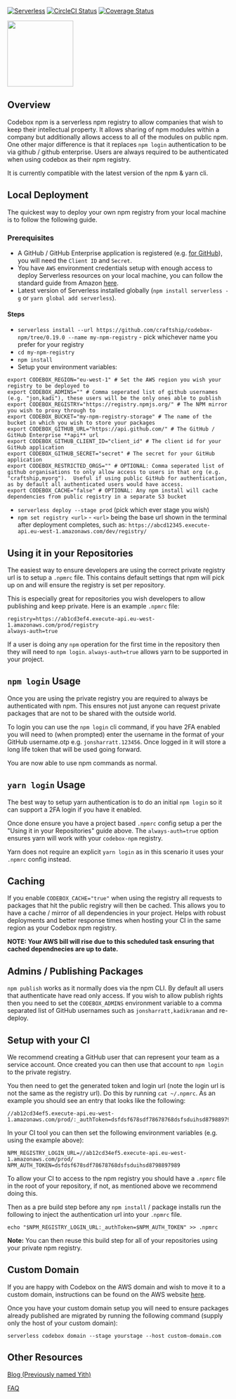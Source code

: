 [![Serverless](http://public.serverless.com/badges/v3.svg)](http://www.serverless.com)
[![CircleCI Status](https://circleci.com/gh/craftship/codebox-npm.svg?style=shield)](https://circleci.com/gh/craftship/codebox-npm)
[![Coverage Status](https://coveralls.io/repos/github/craftship/codebox-npm/badge.svg?branch=master&cb=1)](https://coveralls.io/github/craftship/codebox-npm?branch=master)

<img src="https://s3-eu-west-1.amazonaws.com/learn.craftship.io/codebox_logo.png" height="150"/>

## Overview
Codebox npm is a serverless npm registry to allow companies that wish to keep their intellectual property. It allows sharing of npm modules within a company but additionally allows access to all of the modules on public npm. One other major difference is that it replaces `npm login` authentication to be via github / github enterprise.  Users are always required to be authenticated when using codebox as their npm registry.

It is currently compatible with the latest version of the npm & yarn cli.

## Local Deployment

The quickest way to deploy your own npm registry from your local machine is to follow the following guide.

### Prerequisites
* A GitHub / GitHub Enterprise application is registered (e.g. [for GitHub](https://github.com/settings/developers)), you will need the `Client ID` and `Secret`.
* You have `AWS` environment credentials setup with enough access to deploy Serverless resources on your local machine, you can follow the standard guide from Amazon [here](http://docs.aws.amazon.com/sdk-for-java/v1/developer-guide/setup-credentials.html).
* Latest version of Serverless installed globally (`npm install serverless -g` or `yarn global add serverless`).

#### Steps
* `serverless install --url https://github.com/craftship/codebox-npm/tree/0.19.0 --name my-npm-registry` - pick whichever name you prefer for your registry
* `cd my-npm-registry`
* `npm install`
* Setup your environment variables:
```
export CODEBOX_REGION="eu-west-1" # Set the AWS region you wish your registry to be deployed to
export CODEBOX_ADMINS="" # Comma seperated list of github usernames (e.g. "jon,kadi"), these users will be the only ones able to publish
export CODEBOX_REGISTRY="https://registry.npmjs.org/" # The NPM mirror you wish to proxy through to
export CODEBOX_BUCKET="my-npm-registry-storage" # The name of the bucket in which you wish to store your packages
export CODEBOX_GITHUB_URL="https://api.github.com/" # The GitHub / GitHub Enterprise **api** url
export CODEBOX_GITHUB_CLIENT_ID="client_id" # The client id for your GitHub application
export CODEBOX_GITHUB_SECRET="secret" # The secret for your GitHub application
export CODEBOX_RESTRICTED_ORGS="" # OPTIONAL: Comma seperated list of github organisations to only allow access to users in that org (e.g. "craftship,myorg").  Useful if using public GitHub for authentication, as by default all authenticated users would have access.
export CODEBOX_CACHE="false" # OPTIONAL: Any npm install will cache dependencies from public registry in a separate S3 bucket
```
* `serverless deploy --stage prod` (pick which ever stage you wish)
* `npm set registry <url>` - `<url>` being the base url shown in the terminal after deployment completes, such as:
`https://abcd12345.execute-api.eu-west-1.amazonaws.com/dev/registry/`

## Using it in your Repositories
The easiest way to ensure developers are using the correct private registry url is to setup a `.npmrc` file.  This contains default settings that npm will pick up on and will ensure the registry is set per repository.

This is especially great for repositories you wish developers to allow publishing and keep private.  Here is an example `.npmrc` file:


```
registry=https://ab1cd3ef4.execute-api.eu-west-1.amazonaws.com/prod/registry
always-auth=true
```

If a user is doing any `npm` operation for the first time in the repository then they will need to `npm login`.  `always-auth=true` allows yarn to be supported in your project.

## `npm login` Usage
Once you are using the private registry you are required to always be authenticated with npm. This ensures not just anyone can request private packages that are not to be shared with the outside world.

To login you can use the `npm login` cli command, if you have 2FA enabled you will need to (when prompted) enter the username in the format of your GitHub username.otp e.g. `jonsharratt.123456`. Once logged in it will store a long life token that will be used going forward.

You are now able to use npm commands as normal.

## `yarn login` Usage
The best way to setup yarn authentication is to do an initial `npm login` so it can support a 2FA login if you have it enabled.

Once done ensure you have a project based `.npmrc` config setup a per the "Using it in your Repositories" guide above.  The `always-auth=true` option ensures yarn will work with your `codebox-npm` registry.

Yarn does not require an explicit `yarn login` as in this scenario it uses your `.npmrc` config instead.

## Caching
If you enable `CODEBOX_CACHE="true"` when using the registry all requests to packages that hit the public registry will then be cached.  This allows you to have a cache / mirror of all dependencies in your project.  Helps with robust deployments and better response times when hosting your CI in the same region as your Codebox npm registry.

**NOTE: Your AWS bill will rise due to this scheduled task ensuring that cached dependnecies are up to date.**

## Admins / Publishing Packages
`npm publish` works as it normally does via the npm CLI.  By default all users that authenticate have read only access.  If you wish to allow publish rights then you need to set the `CODEBOX_ADMINS` environment variable to a comma separated list of GitHub usernames such as `jonsharratt,kadikraman` and re-deploy.

## Setup with your CI
We recommend creating a GitHub user that can represent your team as a service account.  Once created you can then use that account to `npm login` to the private registry.

You then need to get the generated token and login url (note the login url is not the same as the registry url).  Do this by running `cat ~/.npmrc`.  As an example you should see an entry that looks like the following:

```
//ab12cd34ef5.execute-api.eu-west-1.amazonaws.com/prod/:_authToken=dsfdsf678sdf78678768dsfsduihsd8798897989
```

In your CI tool you can then set the following environment variables (e.g. using the example above):
```
NPM_REGISTRY_LOGIN_URL=//ab12cd34ef5.execute-api.eu-west-1.amazonaws.com/prod/
NPM_AUTH_TOKEN=dsfdsf678sdf78678768dsfsduihsd8798897989
```

To allow your CI to access to the npm registry you should have a `.npmrc` file in the root of your repository, if not, as mentioned above we recommend doing this.

Then as a pre build step before any `npm install` / package installs run the following to inject the authentication url into your `.npmrc` file.

```
echo "$NPM_REGISTRY_LOGIN_URL:_authToken=$NPM_AUTH_TOKEN" >> .npmrc
```

**Note:**
You can then reuse this build step for all of your repositories using your private npm registry.

## Custom Domain
If you are happy with Codebox on the AWS domain and wish to move it to a custom domain, instructions can be found on the AWS website [here](http://docs.aws.amazon.com/apigateway/latest/developerguide/how-to-custom-domains.html).

Once you have your custom domain setup you will need to ensure packages already published are migrated by running the following command (supply only the host of your custom domain):

`serverless codebox domain --stage yourstage --host custom-domain.com`

## Other Resources

[Blog (Previously named Yith)](https://craftship.io/open/source/serverless/private/npm/registry/yith/2016/09/26/serverless-yith.html)

[FAQ](https://github.com/craftship/codebox-npm/wiki/FAQ)
